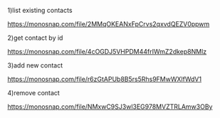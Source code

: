 1)list existing contacts

https://monosnap.com/file/2MMqOKEANxFpCrvs2qxvdQEZV0ppwm

2)get contact by id

https://monosnap.com/file/4cOGDJ5VHPDM44frIWmZ2dkep8NMlz

3)add new contact

https://monosnap.com/file/r6zGtAPUb8B5rs5Rhs9FMwWXlfWdV1

4)remove contact

https://monosnap.com/file/NMxwC9SJ3wl3EG978MVZTRLAmw3OBy
